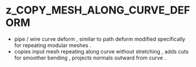 # z_COPY_MESH_ALONG_CURVE_DEFORM

- pipe / wire curve deform , similar to path deform modified specifically for repeating modular meshes .
- copies input mesh repeating along curve without stretching , adds cuts for smoother bending , projects normals outward from curve . 
